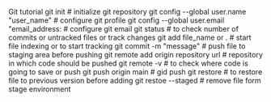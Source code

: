Git tutorial
git init # initialize git repository
git config --global user.name "user_name"  # configure git profile
git config --global user.email "email_address: # configure git email
git status  # to check number of commits or untracked files or track changes
git add file_name or . # start file indexing or to start tracking
git commit -m "message" # push file to staging area before pushing 
git remote add origin repository url  # repository in which code should be pushed
git remote -v # to check where code is going to save or push
git push origin main # gid push <folder> <branch>
git restore <file name> # to restore file to previous version before adding
git restoe --staged <file name> # remove file form stage environment
